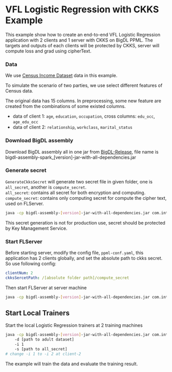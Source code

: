 # VFL Logistic Regression with CKKS Example

This example show how to create an end-to-end VFL Logistic Regression application with 2 clients and 1 server with CKKS on BigDL PPML.
The targets and outputs of each clients will be protected by CKKS, server will compute loss and grad using cipherText. 

### Data
We use [Census Income Dataset](https://archive.ics.uci.edu/ml/datasets/Census+Income) data in this example.

To simulate the scenario of two parties, we use select different features of Census data.

The original data has 15 columns. In preprocessing, some new feature are created from the combinations of some existed columns.

* data of client 1: `age`, `education`, `occupation`, cross columns: `edu_occ`, `age_edu_occ`
* data of client 2: `relationship`, `workclass`, `marital_status`

### Download BigDL assembly

Download BigDL assembly all in one jar from [BigDL-Release](https://bigdl.readthedocs.io/en/latest/doc/release.html), file name is bigdl-assembly-spark_[version]-jar-with-all-dependencies.jar

### Generate secret
`GenerateCkksSecret` will generate two secret file in given folder, one is `all_secret`, another is `compute_secret`.  
`all_secret`: contains all secret for both encryption and computing.
`compute_secret`: contains only computing secret for compute the cipher text, used on FLServer.
```bash
java -cp bigdl-assembly-[version]-jar-with-all-dependencies.jar com.intel.analytics.bigdl.ppml.fl.example.ckks.GenerateCkksSecret [folder path]
```
This secret generation is not for production use, secret should be protected by Key Management Service.

### Start FLServer
Before starting server, modify the config file, `ppml-conf.yaml`, this application has 2 clients globally, and set the absolute path to ckks secret. So use following config:
```yaml
clientNum: 2
ckksSercetPath: /[absolute folder path]/compute_secret
```
Then start FLServer at server machine
```bash
java -cp bigdl-assembly-[version]-jar-with-all-dependencies.jar com.intel.analytics.bigdl.ppml.fl.FLServer
```

## Start Local Trainers
Start the local Logistic Regression trainers at 2 training machines
```bash
java -cp bigdl-assembly-[version]-jar-with-all-dependencies.jar com.intel.analytics.bigdl.ppml.fl.example.ckks.VflLogisticRegressionCkks
    -d [path to adult dataset]
    -i 1
    -s [path to all_secret]
# change -i 1 to -i 2 at client-2
```

The example will train the data and evaluate the training result.
